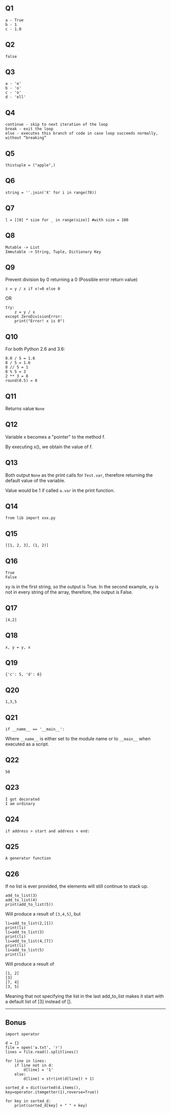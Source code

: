 ## Q1
	a - True
	b - 1
	c - 1.0
## Q2
	false
## Q3
	a - 'e'
    b - 'o'
    c - 'o'
    d - 'ell'
## Q4
	continue - skip to next iteration of the loop
	break - exit the loop
	else - executes this branch of code in case loop succeeds normally, without “breaking”

## Q5
	thistuple = ("apple",)
## Q6
	string = ''.join('X' for i in range(78))

## Q7
    l = [[0] * size for _ in range(size)] #with size = 100
## Q8
    Mutable -> List
    Immutable -> String, Tuple, Dictionary Key
## Q9
Prevent division by 0 returning a 0 (Possible error return value)

    z = y / x if x!=0 else 0

OR

    try: 
        z = y / x
    except ZeroDivisionError:
        print("Error! x is 0")
## Q10
For both Python 2.6 and 3.6:

    8.0 / 5 = 1.6
    8 / 5 = 1.6
    8 // 5 = 1
    8 % 5 = 3
    2 ** 3 = 8
    round(0.5) = 0
## Q11
Returns value `None`

## Q12
Variable x becomes a "pointer" to the method f.

By executing x(), we obtain the value of f.

## Q13
Both output `None` as the print calls for `Test.var`, therefore returning the default value of the variable.

Value would be 1 if called `a.var` in the print function.

## Q14

    from lib import xxx.py

## Q15

    [[1, 2, 3], (1, 2)]

## Q16

    True
    False

xy is in the first string, so the output is True.
In the second example, xy is not in every string of the array, therefore, the output is False.

## Q17

    [4,2]

## Q18

    x, y = y, x

## Q19

    {'c': 5, 'd': 6}

## Q20

    1,3,5

## Q21

    if __name__ == '__main__':

Where `__name__` is either set to the module name or to `__main__` when executed as a script.

## Q22

    50

## Q23

    I got decorated
    I am ordinary

## Q24

    if address > start and address < end:

## Q25

    A generator function 

## Q26
If no list is ever provided, the elements will still continue to stack up.

    add_to_list(3)
    add_to_list(4)
    print(add_to_list(5))

Will produce a result of `[3,4,5]`, but

    li=add_to_list(2,[1])
    print(li)
    li=add_to_list(3)
    print(li)
    li=add_to_list(4,[7])
    print(li)
    li=add_to_list(5)
    print(li)

Will produce a result of 

    [1, 2]
    [3]
    [7, 4]
    [3, 5]

Meaning that not specifying the list in the last add_to_list makes it start with a default list of [3] instead of [].






***
## Bonus

    import operator

    d = {}
    file = open('a.txt', 'r')
    lines = file.read().splitlines()

    for line in lines:
        if line not in d:
            d[line] = '1'
        else:
            d[line] = str(int(d[line]) + 1)

    sorted_d = dict(sorted(d.items(), key=operator.itemgetter(1),reverse=True))
    
    for key in sorted_d:
        print(sorted_d[key] + " " + key)



